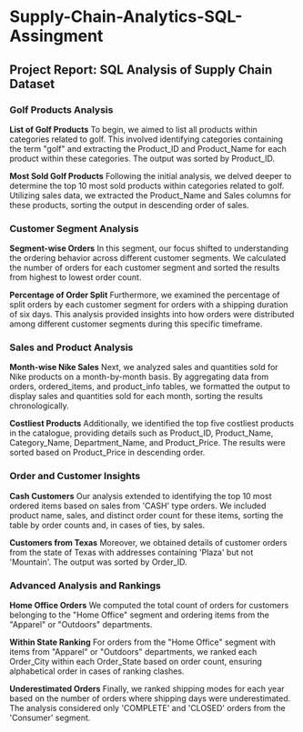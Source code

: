 # Supply-Chain-Analytics-SQL-Assingment

## Project Report: SQL Analysis of Supply Chain Dataset

### Golf Products Analysis
**List of Golf Products**
To begin, we aimed to list all products within categories related to golf. This involved identifying categories containing the term "golf" and extracting the Product_ID and Product_Name for each product within these categories. The output was sorted by Product_ID.

**Most Sold Golf Products**
Following the initial analysis, we delved deeper to determine the top 10 most sold products within categories related to golf. Utilizing sales data, we extracted the Product_Name and Sales columns for these products, sorting the output in descending order of sales.

### Customer Segment Analysis
**Segment-wise Orders**
In this segment, our focus shifted to understanding the ordering behavior across different customer segments. We calculated the number of orders for each customer segment and sorted the results from highest to lowest order count.

**Percentage of Order Split**
Furthermore, we examined the percentage of split orders by each customer segment for orders with a shipping duration of six days. This analysis provided insights into how orders were distributed among different customer segments during this specific timeframe.

### Sales and Product Analysis
**Month-wise Nike Sales**
Next, we analyzed sales and quantities sold for Nike products on a month-by-month basis. By aggregating data from orders, ordered_items, and product_info tables, we formatted the output to display sales and quantities sold for each month, sorting the results chronologically.

**Costliest Products**
Additionally, we identified the top five costliest products in the catalogue, providing details such as Product_ID, Product_Name, Category_Name, Department_Name, and Product_Price. The results were sorted based on Product_Price in descending order.

### Order and Customer Insights
**Cash Customers**
Our analysis extended to identifying the top 10 most ordered items based on sales from 'CASH' type orders. We included product name, sales, and distinct order count for these items, sorting the table by order counts and, in cases of ties, by sales.

**Customers from Texas**
Moreover, we obtained details of customer orders from the state of Texas with addresses containing 'Plaza' but not 'Mountain'. The output was sorted by Order_ID.

### Advanced Analysis and Rankings
**Home Office Orders**
We computed the total count of orders for customers belonging to the "Home Office" segment and ordering items from the "Apparel" or "Outdoors" departments.

**Within State Ranking**
For orders from the "Home Office" segment with items from "Apparel" or "Outdoors" departments, we ranked each Order_City within each Order_State based on order count, ensuring alphabetical order in cases of ranking clashes.

**Underestimated Orders**
Finally, we ranked shipping modes for each year based on the number of orders where shipping days were underestimated. The analysis considered only 'COMPLETE' and 'CLOSED' orders from the 'Consumer' segment.

